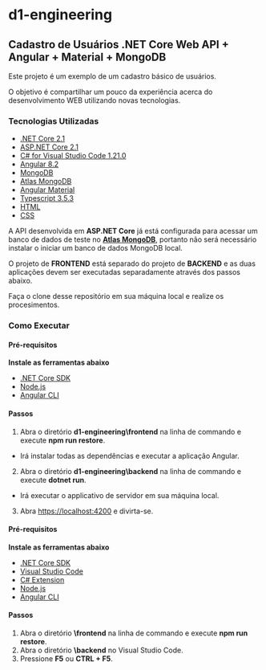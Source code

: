 # d1-engineering

## Cadastro de Usuários .NET Core Web API + Angular + Material + MongoDB
Este projeto é um exemplo de um cadastro básico de usuários.

O objetivo é compartilhar um pouco da experiência acerca do desenvolvimento WEB utilizando novas tecnologias.

### Tecnologias Utilizadas 

* [.NET Core 2.1](https://dotnet.microsoft.com/download)
* [ASP.NET Core 2.1](https://docs.microsoft.com/en-us/aspnet/core)
* [C# for Visual Studio Code 1.21.0](https://marketplace.visualstudio.com/items?itemName=ms-vscode.csharp)
* [Angular 8.2](https://angular.io/docs)
* [MongoDB](https://www.mongodb.com/)
* [Atlas MongoDB](https://www.mongodb.com/cloud/atlas)
* [Angular Material](https://material.angular.io/)
* [Typescript 3.5.3](https://www.typescriptlang.org/docs/home.html)
* [HTML](https://www.w3schools.com/html)
* [CSS](https://www.w3schools.com/css)


A API desenvolvida em **ASP.NET Core** já está configurada para acessar um banco de dados de teste no **[Atlas MongoDB](https://www.mongodb.com/cloud/atlas)**, portanto não será necessário instalar o iniciar um banco de dados MongoDB local.

O projeto de **FRONTEND** está separado do projeto de **BACKEND** e as duas aplicações devem ser executadas separadamente através dos passos abaixo.

Faça o clone desse repositório em sua máquina local e realize os procesimentos.

### Como Executar

#### Pré-requisitos

**Instale as ferramentas abaixo**
* [.NET Core SDK](https://aka.ms/dotnet-download)
* [Node.js](https://nodejs.org)
* [Angular CLI](https://cli.angular.io)

#### Passos

1. Abra o diretório **d1-engineering\frontend** na linha de commando e execute **npm run restore**.
* Irá instalar todas as dependências e executar a aplicação Angular.

2. Abra o diretório **d1-engineering\backend** na linha de commando e execute **dotnet run**.
* Irá executar o applicativo de servidor em sua máquina local.

3. Abra <https://localhost:4200> e divirta-se.


#### Pré-requisitos

**Instale as ferramentas abaixo**
* [.NET Core SDK](https://aka.ms/dotnet-download)
* [Visual Studio Code](https://code.visualstudio.com)
* [C# Extension](https://marketplace.visualstudio.com/items?itemName=ms-vscode.csharp)
* [Node.js](https://nodejs.org)
* [Angular CLI](https://cli.angular.io)

#### Passos

1. Abra o diretório **\frontend** na linha de commando e execute **npm run restore**.
2. Abra o diretório **\backend** no Visual Studio Code.
3. Pressione **F5** ou **CTRL + F5**.
